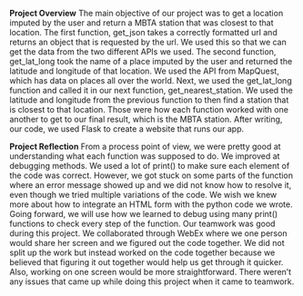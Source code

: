 **Project Overview**
The main objective of our project was to get a location imputed by the user and return a MBTA station that was closest to that location. The first function, get_json takes a correctly formatted url and returns an object that is requested by the url. We used this so that we can get the data from the two different APIs we used. The second function, get_lat_long took the name of a place imputed by the user and returned the latitude and longitude of that location. We used the API from MapQuest, which has data on places all over the world. Next, we used the get_lat_long function and called it in our next function, get_nearest_station. We used the latitude and longitude from the previous function to then find a station that is closest to that location. Those were how each function worked with one another to get to our final result, which is the MBTA station. After writing, our code, we used Flask to create a website that runs our app.

**Project Reflection**
From a process point of view, we were pretty good at understanding what each function was supposed to do. We improved at debugging methods. We used a lot of print() to make sure each element of the code was correct. However, we got stuck on some parts of the function where an error message showed up and we did not know how to resolve it, even though we tried multiple variations of the code. We wish we knew more about how to integrate an HTML form with the python code we wrote. Going forward, we will use how we learned to debug using many print() functions to check every step of the function.
Our teamwork was good during this project. We collaborated through WebEx where we one person would share her screen and we figured out the code together. We did not split up the work but instead worked on the code together because we believed that figuring it out together would help us get through it quicker. Also, working on one screen would be more straightforward. There weren’t any issues that came up while doing this project when it came to teamwork. 
